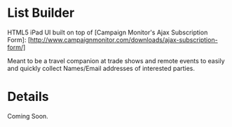 List Builder
============
HTML5 iPad UI built on top of [Campaign Monitor's Ajax Subscription Form]: [http://www.campaignmonitor.com/downloads/ajax-subscription-form/]

Meant to be a travel companion at trade shows and remote events to easily and quickly collect Names/Email addresses of interested parties.

Details
=======

Coming Soon.